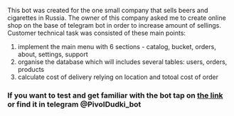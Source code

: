 This bot was created for the one small company that sells beers and cigarettes in Russia. The owner of this company asked me to create online shop on the base of telegram bot in order to increase amount of sellings.
Customer technical task was consisted of these main points:
  1) implement the main menu with 6 sections - catalog, bucket, orders, about, settings, support
  2) organise the database which will includes several tables: users, orders, products
  3) calculate cost of delivery relying on location and totoal cost of order

### If you want to test and get familiar with the bot tap on [the link](https://t.me/PivoIDudki_bot) or find it in telegram @PivoIDudki_bot
